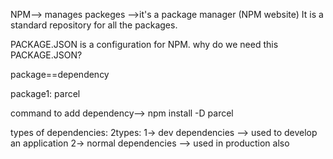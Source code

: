 NPM--> manages packeges -->it's a package manager
(NPM website)
It is a standard repository for all the packages.



PACKAGE.JSON is a configuration for NPM.
why do we need this PACKAGE.JSON?

package==dependency

package1:
parcel

command to add dependency--> npm install -D parcel

types of dependencies:
2types:
1-> dev dependencies --> used to develop an application
2-> normal dependencies --> used in production also



